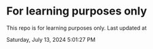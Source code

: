 # For learning purposes only
This repo is for learning purposes only.
Last updated at

Saturday, July 13, 2024 5:01:27 PM

